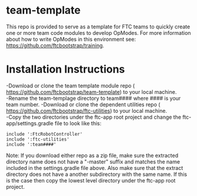 # team-template

This repo is provided to serve as a template for FTC teams to quickly create one or more team code modules to develop OpModes.  For more information about how to write OpModes in this environment see: https://github.com/ftcbootstrap/training.  


<h1> Installation Instructions </h1>

-Download or clone the team template module repo ( https://github.com/ftcbootstrap/team-template) to your local machine.  
-Rename the team-templage directory to team#### where #### is your team number.
-Download or clone the dependent utilities repo ( https://github.com/ftcbootstrap/ftc-utilities) to your local machine.  
-Copy the two directories under the ftc-app root project and change the ftc-app/settings.gradle file to look like this:

```
include ':FtcRobotController'
include ':ftc-utilities'
include ':team####'
```

Note: If you download either repo as a zip file, make sure the extracted directory name does not have a "-master" suffix and matches the name included in the settings.gradle file above.    Also make sure that the extract directory does not have a another subdirectory with the same name.  If this is the case then copy the lowest level directory under the ftc-app root project.
